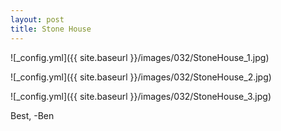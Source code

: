 ```yaml
---
layout: post
title: Stone House
---
```


![_config.yml]({{ site.baseurl }}/images/032/StoneHouse_1.jpg)
&nbsp;&nbsp;&nbsp;&nbsp;&nbsp;&nbsp; 

![_config.yml]({{ site.baseurl }}/images/032/StoneHouse_2.jpg)
&nbsp;&nbsp;&nbsp;&nbsp;&nbsp;&nbsp;

![_config.yml]({{ site.baseurl }}/images/032/StoneHouse_3.jpg)
&nbsp;&nbsp;&nbsp;&nbsp;&nbsp;&nbsp;


Best,
-Ben